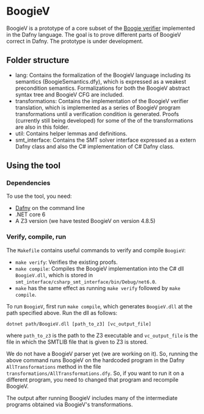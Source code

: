 # BoogieV
BoogieV is a prototype of a core subset of the [Boogie verifier](https://github.com/boogie-org/Boogie) 
implemented in the Dafny language. The goal is to prove different parts of BoogieV
correct in Dafny. The prototype is under development.

## Folder structure
* lang: Contains the formalization of the BoogieV language including its semantics 
(BoogieSemantics.dfy), which is expressed as a weakest precondition semantics.
Formalizations for both the BoogieV abstract syntax tree and BoogieV CFG are
included.
* transformations: Contains the implementation of the BoogieV verifier translation,
which is implemented as a series of BoogieV program transformations until a verification
condition is generated.
Proofs (currently still being developed) for some of the of the transformations
are also in this folder.
* util: Contains helper lemmas and definitions.
* smt_interface: Contains the SMT solver interface expressed as a extern Dafny class
and also the C# implementation of C# Dafny class.

## Using the tool
### Dependencies
To use the tool, you need:
* [Dafny](https://github.com/dafny-lang/dafny) on the command line
* .NET core 6
* A Z3 version (we have tested BoogieV on version 4.8.5)

### Verify, compile, run
The `Makefile` contains useful commands to verify and compile `BoogieV`:
* `make verify`: Verifies the existing proofs.
* `make compile`: Compiles the BoogieV implementation into the C# dll `BoogieV.dll`,
which is stored in `smt_interface/csharp_smt_interface/bin/Debug/net6.0`.
* `make` has the same effect as running `make verify` followed by `make compile`.

To run `BoogieV`, first run `make compile`, which generates `BoogieV.dll` at the 
path specified above. Run the dll as follows: 

`dotnet path/BoogieV.dll [path_to_z3] [vc_output_file]`

where `path_to_z3` is the path to the Z3 executable and `vc_output_file` is 
the file in which the SMTLIB file that is given to Z3 is stored.

We do not have a BoogieV parser yet (we are working on it). So, running the above
command runs BoogieV on the hardcoded program in the Dafny `AllTransformations`
method in the file `transformations/AllTransformations.dfy`. So, if you want to 
run it on a different program, you need to changed that program and recompile
BoogieV.

The output after running BoogieV includes many of the intermediate programs
obtained via BoogieV's transformations.